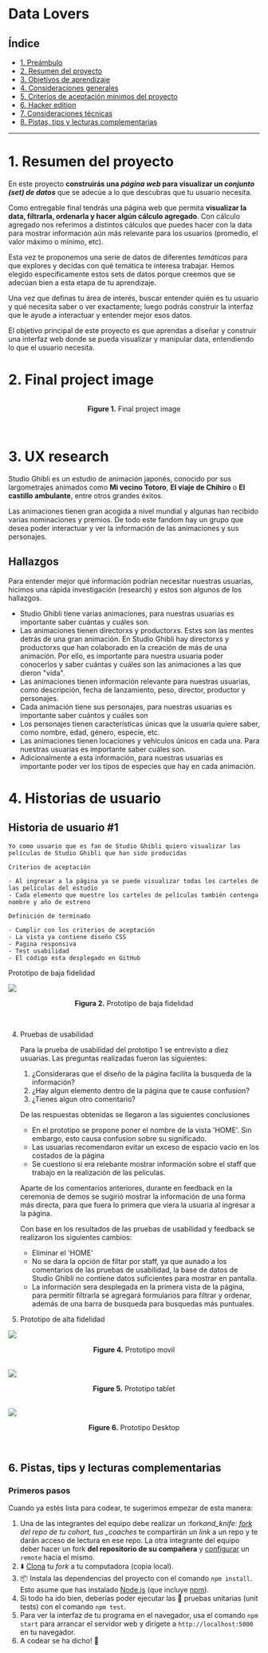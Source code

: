 # Data Lovers

## Índice

- [1. Preámbulo](#1-preámbulo)
- [2. Resumen del proyecto](#2-resumen-del-proyecto)
- [3. Objetivos de aprendizaje](#3-objetivos-de-aprendizaje)
- [4. Consideraciones generales](#4-consideraciones-generales)
- [5. Criterios de aceptación mínimos del proyecto](#5-criterios-de-aceptación-mínimos-del-proyecto)
- [6. Hacker edition](#6-hacker-edition)
- [7. Consideraciones técnicas](#7-consideraciones-técnicas)
- [8. Pistas, tips y lecturas complementarias](#8-pistas-tips-y-lecturas-complementarias)

---

# 1. Resumen del proyecto

En este proyecto **construirás una _página web_ para visualizar un
_conjunto (set) de datos_** que se adecúe a lo que descubras que tu usuario
necesita.

Como entregable final tendrás una página web que permita **visualizar la data,
filtrarla, ordenarla y hacer algún cálculo agregado**. Con cálculo agregado
nos referimos a distintos cálculos que puedes hacer con la data para mostrar
información aún más relevante para los usuarios (promedio, el valor máximo
o mínimo, etc).

Esta vez te proponemos una serie de datos de diferentes _temáticas_ para que
explores y decidas con qué temática te interesa trabajar. Hemos elegido
específicamente estos sets de datos porque creemos que se adecúan bien a esta
etapa de tu aprendizaje.

Una vez que definas tu área de interés, buscar entender quién es tu usuario
y qué necesita saber o ver exactamente; luego podrás construir la interfaz que
le ayude a interactuar y entender mejor esos datos.

El objetivo principal de este proyecto es que aprendas a diseñar y construir una
interfaz web donde se pueda visualizar y manipular data, entendiendo lo que el
usuario necesita.

# 2. Final project image

<img src=""/>
<p align="center"><strong>Figure 1.</strong> Final project image</p>
<br/>

# 3. UX research

Studio Ghibli es un estudio de animación japonés, conocido por sus largometrajes
animados como **Mi vecino Totoro**, **El viaje de Chihiro** o
**El castillo ambulante**, entre otros grandes éxitos.

Las animaciones tienen gran acogida a nivel mundial y algunas han recibido
varias nominaciones y premios. De todo este fandom hay un grupo que desea poder
interactuar y ver la información de las animaciones y sus personajes.

## Hallazgos

Para entender mejor qué información podrían necesitar nuestras usuarias,
hicimos una rápida investigación (research) y estos son algunos de los
hallazgos.

- Studio Ghibli tiene varias animaciones, para nuestras usuarias es importante
  saber cuántas y cuáles son.
- Las animaciones tienen directorxs y productorxs. Estxs son las mentes detrás
  de una gran animación. En Studio Ghibli hay directorxs y productorxs que han
  colaborado en la creación de más de una animación. Por ello, es importante
  para nuestra usuaria poder conocerlos y saber cuántas y cuáles son las
  animaciones a las que dieron "vida".
- Las animaciones tienen información relevante para nuestras usuarias, como
  descripción, fecha de lanzamiento, peso, director, productor y personajes.
- Cada animación tiene sus personajes, para nuestras usuarias es importante
  saber cuántos y cuáles son
- Los personajes tienen características únicas que la usuaria quiere saber, como
  nombre, edad, género, especie, etc.
- Las animaciones tienen locaciones y vehículos únicos en cada una. Para
  nuestras usuarias es importante saber cuáles son.
- Adicionalmente a esta información, para nuestras usuarias es importante poder
  ver los tipos de especies que hay en cada animación.

# 4. Historias de usuario

## Historia de usuario #1

    Yo como usuario que es fan de Studio Ghibli quiero visualizar las películas de Studio Ghibli que han sido producidas

    Criterios de aceptación

    - Al ingresar a la página ya se puede visualizar todas los carteles de las películas del estudio
    - Cada elemento que muestre los carteles de películas también contenga nombre y año de estreno

    Definición de terminado

    - Cumplir con los criterios de aceptación
    - La vista ya contiene diseño CSS
    - Pagina responsiva
    - Test usabilidad
    - El código esta desplegado en GitHub

Prototipo de baja fidelidad

  <img src="images\prototipoBajaFidelidad1.jpg"/>
        <p align="center"><strong>Figura 2.</strong> Prototipo de baja fidelidad</p>
        <br/>

4.  Pruebas de usabilidad

    Para la prueba de usabilidad del prototipo 1 se entrevisto a diez usuarias. Las preguntas realizadas fueron las siguientes:

    1. ¿Consideraras que el diseño de la página facilita la busqueda de la información?
    2. ¿Hay algun elemento dentro de la página que te cause confusion?
    3. ¿Tienes algun otro comentario?

    De las respuestas obtenidas se llegaron a las siguientes conclusiones

    - En el prototipo se propone poner el nombre de la vista 'HOME'. Sin embargo, esto causa confusion sobre su significado.
    - Las usuarias recomendaron evitar un exceso de espacio vacio en los costados de la página
    - Se cuestiono si era relebante mostrar información sobre el staff que trabajo en la realización de las películas.

    Aparte de los comentarios anteriores, durante en feedback en la ceremonia de demos se sugirió mostrar la información de una forma más directa, para que fuera lo primera que viera la usuaria al ingresar a la página.

    Con base en los resultados de las pruebas de usabilidad y feedback se realizaron los siguientes cambios:

    - Eliminar el 'HOME'
    - No se dara la opción de filtar por staff, ya que aunado a los comentarios de las pruebas de usabilidad, la base de datos de Studio Ghibli no contiene datos suficientes para mostrar en pantalla.
    - La información sera desplegada en la primera vista de la página, para permitir filtrarla se agregará formularios para filtrar y ordenar, además de una barra de busqueda para busquedas más puntuales.

5.  Prototipo de alta fidelidad

<img src="images\Movilemovil.png"/>
    <p align="center"><strong>Figure 4.</strong> Prototipo movil</p>
    <br/>
<img src="images\TablettabletLan.png"/>
    <p align="center"><strong>Figure 5.</strong> Prototipo tablet</p>
    <br/>
<img src="images\Desktop Lan-desktop.png"/>
    <p align="center"><strong>Figure 6.</strong> Prototipo Desktop</p>
    <br/>

## 6. Pistas, tips y lecturas complementarias

### Primeros pasos

Cuando ya estés lista para codear, te sugerimos empezar de esta manera:

1. Una de las integrantes del equipo debe realizar un :fork*and_knife:
   [fork](https://help.github.com/articles/fork-a-repo/) del repo de tu cohort,
   tus \_coaches* te compartirán un _link_ a un repo y te darán acceso de lectura
   en ese repo. La otra integrante del equipo deber hacer un fork **del
   repositorio de su compañera** y
   [configurar](https://gist.github.com/BCasal/026e4c7f5c71418485c1) un `remote`
   hacia el mismo.
2. :arrow_down: [Clona](https://help.github.com/articles/cloning-a-repository/)
   tu _fork_ a tu computadora (copia local).
3. 📦 Instala las dependencias del proyecto con el comando `npm install`. Esto
   asume que has instalado [Node.js](https://nodejs.org/) (que incluye [npm](https://docs.npmjs.com/)).
4. Si todo ha ido bien, deberías poder ejecutar las :traffic_light:
   pruebas unitarias (unit tests) con el comando `npm test`.
5. Para ver la interfaz de tu programa en el navegador, usa el comando
   `npm start` para arrancar el servidor web y dirígete a
   `http://localhost:5000` en tu navegador.
6. A codear se ha dicho! :rocket:
